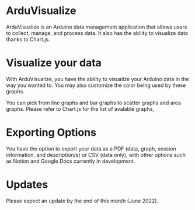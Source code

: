 # ArduVisualize

ArduVisualize is an Arduino data management application that allows users to collect, manage, and process data. It also has the ability to visualize data thanks to Chart.js.

# Visualize your data

With ArduVisualize, you have the ability to visualize your Arduino data in the way you wanted to. You may also customize the color being used by these graphs.

You can pick from line graphs and bar graphs to scatter graphs and area graphs. Please refer to Chart.js for the list of avalable graphs,

# Exporting Options

You have the option to export your data as a PDF (data, graph, session information, and description/s) or CSV (data only), with other options such as Notion and Google Docs currently in development.

# Updates
Please expect an update by the end of this month (June 2022).
